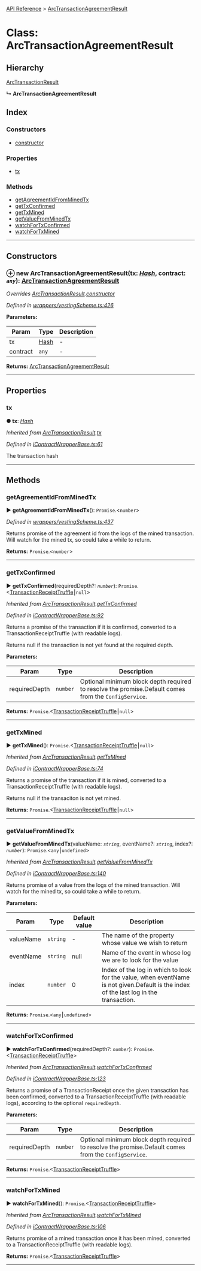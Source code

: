 [API Reference](../README.md) > [ArcTransactionAgreementResult](../classes/ArcTransactionAgreementResult.md)



# Class: ArcTransactionAgreementResult

## Hierarchy


 [ArcTransactionResult](ArcTransactionResult.md)

**↳ ArcTransactionAgreementResult**







## Index

### Constructors

* [constructor](ArcTransactionAgreementResult.md#constructor)


### Properties

* [tx](ArcTransactionAgreementResult.md#tx)


### Methods

* [getAgreementIdFromMinedTx](ArcTransactionAgreementResult.md#getAgreementIdFromMinedTx)
* [getTxConfirmed](ArcTransactionAgreementResult.md#getTxConfirmed)
* [getTxMined](ArcTransactionAgreementResult.md#getTxMined)
* [getValueFromMinedTx](ArcTransactionAgreementResult.md#getValueFromMinedTx)
* [watchForTxConfirmed](ArcTransactionAgreementResult.md#watchForTxConfirmed)
* [watchForTxMined](ArcTransactionAgreementResult.md#watchForTxMined)



---
## Constructors
<a id="constructor"></a>


### ⊕ **new ArcTransactionAgreementResult**(tx: *[Hash](../#Hash)*, contract: *`any`*): [ArcTransactionAgreementResult](ArcTransactionAgreementResult.md)


*Overrides [ArcTransactionResult](ArcTransactionResult.md).[constructor](ArcTransactionResult.md#constructor)*

*Defined in [wrappers/vestingScheme.ts:426](https://github.com/daostack/arc.js/blob/f343aa24/lib/wrappers/vestingScheme.ts#L426)*



**Parameters:**

| Param | Type | Description |
| ------ | ------ | ------ |
| tx | [Hash](../#Hash)   |  - |
| contract | `any`   |  - |





**Returns:** [ArcTransactionAgreementResult](ArcTransactionAgreementResult.md)

---


## Properties
<a id="tx"></a>

###  tx

**●  tx**:  *[Hash](../#Hash)* 

*Inherited from [ArcTransactionResult](ArcTransactionResult.md).[tx](ArcTransactionResult.md#tx)*

*Defined in [iContractWrapperBase.ts:61](https://github.com/daostack/arc.js/blob/f343aa24/lib/iContractWrapperBase.ts#L61)*



The transaction hash




___


## Methods
<a id="getAgreementIdFromMinedTx"></a>

###  getAgreementIdFromMinedTx

► **getAgreementIdFromMinedTx**(): `Promise`.<`number`>



*Defined in [wrappers/vestingScheme.ts:437](https://github.com/daostack/arc.js/blob/f343aa24/lib/wrappers/vestingScheme.ts#L437)*



Returns promise of the agreement id from the logs of the mined transaction. Will watch for the mined tx, so could take a while to return.




**Returns:** `Promise`.<`number`>





___

<a id="getTxConfirmed"></a>

###  getTxConfirmed

► **getTxConfirmed**(requiredDepth?: *`number`*): `Promise`.<[TransactionReceiptTruffle](../interfaces/TransactionReceiptTruffle.md)⎮`null`>



*Inherited from [ArcTransactionResult](ArcTransactionResult.md).[getTxConfirmed](ArcTransactionResult.md#getTxConfirmed)*

*Defined in [iContractWrapperBase.ts:92](https://github.com/daostack/arc.js/blob/f343aa24/lib/iContractWrapperBase.ts#L92)*



Returns a promise of the transaction if it is confirmed, converted to a TransactionReceiptTruffle (with readable logs).

Returns null if the transaction is not yet found at the required depth.


**Parameters:**

| Param | Type | Description |
| ------ | ------ | ------ |
| requiredDepth | `number`   |  Optional minimum block depth required to resolve the promise.Default comes from the `ConfigService`. |





**Returns:** `Promise`.<[TransactionReceiptTruffle](../interfaces/TransactionReceiptTruffle.md)⎮`null`>





___

<a id="getTxMined"></a>

###  getTxMined

► **getTxMined**(): `Promise`.<[TransactionReceiptTruffle](../interfaces/TransactionReceiptTruffle.md)⎮`null`>



*Inherited from [ArcTransactionResult](ArcTransactionResult.md).[getTxMined](ArcTransactionResult.md#getTxMined)*

*Defined in [iContractWrapperBase.ts:74](https://github.com/daostack/arc.js/blob/f343aa24/lib/iContractWrapperBase.ts#L74)*



Returns a promise of the transaction if it is mined, converted to a TransactionReceiptTruffle (with readable logs).

Returns null if the transaciton is not yet mined.




**Returns:** `Promise`.<[TransactionReceiptTruffle](../interfaces/TransactionReceiptTruffle.md)⎮`null`>





___

<a id="getValueFromMinedTx"></a>

###  getValueFromMinedTx

► **getValueFromMinedTx**(valueName: *`string`*, eventName?: *`string`*, index?: *`number`*): `Promise`.<`any`⎮`undefined`>



*Inherited from [ArcTransactionResult](ArcTransactionResult.md).[getValueFromMinedTx](ArcTransactionResult.md#getValueFromMinedTx)*

*Defined in [iContractWrapperBase.ts:140](https://github.com/daostack/arc.js/blob/f343aa24/lib/iContractWrapperBase.ts#L140)*



Returns promise of a value from the logs of the mined transaction. Will watch for the mined tx, so could take a while to return.


**Parameters:**

| Param | Type | Default value | Description |
| ------ | ------ | ------ | ------ |
| valueName | `string`  | - |   The name of the property whose value we wish to return |
| eventName | `string`  |  null |   Name of the event in whose log we are to look for the value |
| index | `number`  | 0 |   Index of the log in which to look for the value, when eventName is not given.Default is the index of the last log in the transaction. |





**Returns:** `Promise`.<`any`⎮`undefined`>





___

<a id="watchForTxConfirmed"></a>

###  watchForTxConfirmed

► **watchForTxConfirmed**(requiredDepth?: *`number`*): `Promise`.<[TransactionReceiptTruffle](../interfaces/TransactionReceiptTruffle.md)>



*Inherited from [ArcTransactionResult](ArcTransactionResult.md).[watchForTxConfirmed](ArcTransactionResult.md#watchForTxConfirmed)*

*Defined in [iContractWrapperBase.ts:123](https://github.com/daostack/arc.js/blob/f343aa24/lib/iContractWrapperBase.ts#L123)*



Returns a promise of a TransactionReceipt once the given transaction has been confirmed, converted to a TransactionReceiptTruffle (with readable logs), according to the optional `requiredDepth`.


**Parameters:**

| Param | Type | Description |
| ------ | ------ | ------ |
| requiredDepth | `number`   |  Optional minimum block depth required to resolve the promise.Default comes from the `ConfigService`. |





**Returns:** `Promise`.<[TransactionReceiptTruffle](../interfaces/TransactionReceiptTruffle.md)>





___

<a id="watchForTxMined"></a>

###  watchForTxMined

► **watchForTxMined**(): `Promise`.<[TransactionReceiptTruffle](../interfaces/TransactionReceiptTruffle.md)>



*Inherited from [ArcTransactionResult](ArcTransactionResult.md).[watchForTxMined](ArcTransactionResult.md#watchForTxMined)*

*Defined in [iContractWrapperBase.ts:106](https://github.com/daostack/arc.js/blob/f343aa24/lib/iContractWrapperBase.ts#L106)*



Returns promise of a mined transaction once it has been mined, converted to a TransactionReceiptTruffle (with readable logs).




**Returns:** `Promise`.<[TransactionReceiptTruffle](../interfaces/TransactionReceiptTruffle.md)>





___


